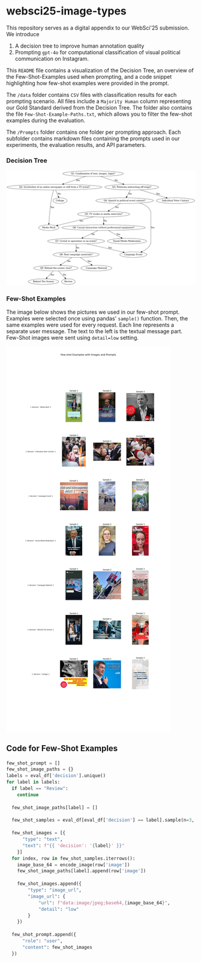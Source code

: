 # websci25-image-types

This repository serves as a digital appendix to our WebSci'25 submission. We introduce 

1. A decision tree to improve human annotation quality
2. Prompting `gpt-4o` for computational classification of visual political communication on Instagram.



This `README` file contains a visualization of the Decision Tree, an overview of the Few-Shot-Examples used when prompting, and a code snippet highlighting how few-shot examples were provided in the prompt.

The `/data` folder contains `CSV` files with classification results for each prompting scenario. All files include a `Majority Human` column representing our Gold Standard derived from the Decision Tree. The folder also contains the file `Few-Shot-Example-Paths.txt`, which allows you to filter the few-shot examples during the evaluation. 

The `/Prompts` folder contains one folder per prompting approach. Each subfolder contains markdown files containing the prompts used in our experiments, the evaluation results, and API parameters.



### Decision Tree

![A visual overview of the Decision Tree.](images/decision_tree.png)



### Few-Shot Examples

The image below shows the pictures we used in our few-shot prompt. Examples were selected once using pandas' `sample()` function. Then, the same examples were used for every request. Each line represents a separate user message. The text to the left is the textual message part. Few-Shot images were sent using `detail=low` setting.

![Few-Shot Examples Plot](images/Image-Types-Few-Shot-Examples-ALL_2024-11-07-14-47_Prompt_V2.png)

## Code for Few-Shot Examples

```python
few_shot_prompt = []
few_shot_image_paths = {}
labels = eval_df['decision'].unique()
for label in labels:
  if label == "Review":
    continue

  few_shot_image_paths[label] = []

  few_shot_samples = eval_df[eval_df['decision'] == label].sample(n=3, random_state=4466) 

  few_shot_images = [{
      "type": "text",
      "text": f"{{ 'decision': '{label}' }}"
    }]
  for index, row in few_shot_samples.iterrows():
    image_base_64 = encode_image(row['image'])
    few_shot_image_paths[label].append(row['image'])

    few_shot_images.append({
        "type": "image_url",
        "image_url": {
            "url": f"data:image/jpeg;base64,{image_base_64}",
            "detail": "low"
        }
    })

  few_shot_prompt.append({
      "role": "user",
      "content": few_shot_images
  })
```

